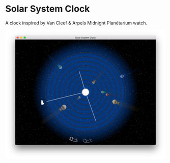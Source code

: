 # Solar System Clock

A clock inspired by Van Cleef & Arpels Midnight Planétarium watch.

![Screenshot of the clock](screenshot.png)
